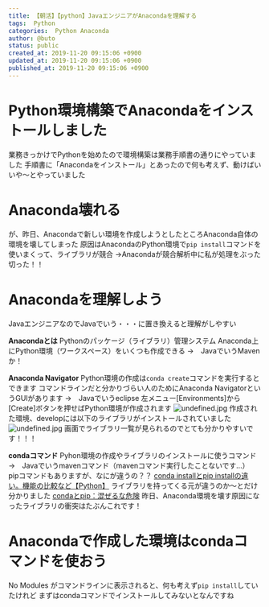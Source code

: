 ```yaml
---
title: 【朝活】【python】JavaエンジニアがAnacondaを理解する
tags:  Python
categories:  Python Anaconda
author: @buto
status: public
created_at: 2019-11-20 09:15:06 +0900
updated_at: 2019-11-20 09:15:06 +0900
published_at: 2019-11-20 09:15:06 +0900
---
```

# Python環境構築でAnacondaをインストールしました
業務きっかけでPythonを始めたので環境構築は業務手順書の通りにやっていました
手順書に「Anacondaをインストール」とあったので何も考えず、動けばいいや～とやっていました
# Anaconda壊れる
が、昨日、Anacondaで新しい環境を作成しようとしたところAnaconda自体の環境を壊してしまった
原因はAnacondaのPython環境で`pip install`コマンドを使いまくって、ライブラリが競合
→Anacondaが競合解析中に私が処理をぶった切った！！
# Anacondaを理解しよう
JavaエンジニアなのでJavaでいう・・・に置き換えると理解がしやすい

**Anacondaとは**
Pythonのパッケージ（ライブラリ）管理システム
Anaconda上にPython環境（ワークスペース）をいくつも作成できる
→　JavaでいうMavenか！

**Anaconda Navigator**
Python環境の作成は`conda create`コマンドを実行するとできます
コマンドラインだと分かりづらい人のためにAnaconda NavigatorというGUIがあります
→　Javaでいうeclipse
左メニュー[Environments]から[Create]ボタンを押せばPython環境が作成されます
![undefined.jpg](https://s3.qrunch.io/367ab213bc87d0fef2eff967d371557b.png)
作成された環境、developには以下のライブラリがインストールされていました
![undefined.jpg](https://s3.qrunch.io/03ea433bacb887fd451a64b3eb271d77.png)
画面でライブラリ一覧が見られるのでとても分かりやすいです！！！

**condaコマンド**
Pyhon環境の作成やライブラリのインストールに使うコマンド
→　Javaでいうmavenコマンド（mavenコマンド実行したことないです…）
pipコマンドもありますが、なにが違うの？？
[conda installとpip installの違い。機能の比較など【Python】](https://insilico-notebook.com/conda-pip-install/)
ライブラリを持ってくる元が違うのか～とだけ分かりました
[condaとpip：混ぜるな危険](http://onoz000.hatenablog.com/entry/2018/02/11/142347)
昨日、Anaconda環境を壊す原因になったライブラリの衝突はたぶんこれです！
# Anacondaで作成した環境はcondaコマンドを使おう
No Modules がコマンドラインに表示されると、何も考えず`pip install`していたけれど
まずはcondaコマンドでインストールしてみないとなんですね
